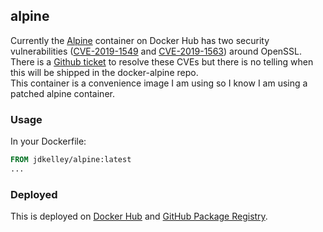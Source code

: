 ## alpine

Currently the [Alpine][1] container on Docker Hub has two security vulnerabilities ([CVE-2019-1549][2] and [CVE-2019-1563][3]) around OpenSSL. There is a [Github ticket][4] to resolve these CVEs but there is no telling when this will be shipped in the docker-alpine repo.  
This container is a convenience image I am using so I know I am using a patched alpine container. 

### Usage

In your Dockerfile:

```dockerfile
FROM jdkelley/alpine:latest
...
```

### Deployed

This is deployed on [Docker Hub][5] and [GitHub Package Registry][6].

[//]: # "LINKS"

[1]: https://hub.docker.com/_/alpine                               "Alpine Container"
[2]: https://cve.mitre.org/cgi-bin/cvename.cgi?name=CVE-2019-1549  "CVE-2019-1549"
[3]: https://cve.mitre.org/cgi-bin/cvename.cgi?name=CVE-2019-1563  "CVE-2019-1563"
[4]: https://github.com/alpinelinux/docker-alpine/issues/39        "docker-alpine Issue #39"
[5]: https://hub.docker.com/r/jdkelley/alpine                      "jdkelley/alpine on Docker Hub"
[6]: https://github.com/jdkelley/dockerfiles/packages/34858        "Deployed on GitHub Package Registry"
